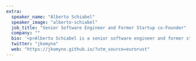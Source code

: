```yaml
---
extra:
  speaker_name: "Alberto Schiabel"
  speaker_image: "alberto-schiabel"
  job_title: "Senior Software Engineer and Former Startup co-Founder"
  company: ""
  bio: '<p>Alberto Schiabel is a senior software engineer and former startup co-founder. He has 7+ years of industry experience, and he’s into typed functional programming. He’s currently an open-source engineer at <a href="https://www.prisma.io/?utm_source=eurorust" alt="Prisma webpage">Prisma Data</a>. He mainly writes in TypeScript and Rust, but has previously spent a few years using C++ and Haskell professionally as well. In his free time, he helps juniors landing their first gig in tech.</p>'
  twitter: "jkomyno"
  web: "https://jkomyno.github.io/?utm_source=eurorust"
---
```

